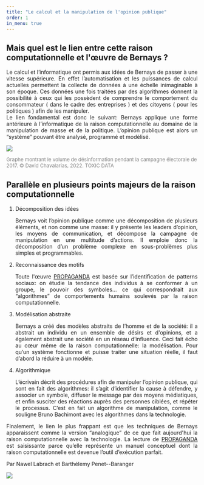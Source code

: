 ```yaml
---
title: "Le calcul et la manipulation de l'opinion publique"
order: 1
in_menu: true
---
```

<html lang="fr">
    <head>
        <title></title>
        <meta charset="utf-8">
    </head>
    <body>
        <h2>Mais quel est le lien entre cette raison computationnelle et l'œuvre de Bernays ?</h2>
        <p style="text-align: justify;"> Le calcul et l’informatique ont permis aux idées de Bernays de passer à une vitesse supérieure. En effet l’automatisation et les puissances de calcul actuelles permettent la collecte de données à une échelle inimaginable à son époque. Ces données une fois traitées par des algorithmes donnent la possibilité à ceux qui les possèdent de comprendre le comportement du consommateur ( dans le cadre des entreprises ) et des citoyens ( pour les politiques ) afin de les manipuler. <br>
        Le lien fondamental est donc le suivant: Bernays applique une forme antérieure à l’informatique de la raison computationnelle au domaine de la manipulation de masse et de la politique. L’opinion publique est alors un “système” pouvant être analysé, programmé et modélisé.</p>
        <img src="https://i.postimg.cc/vB4j2H5Z/partie-3-photo.png"/>
<p style="color: gray; font-size: small;"> Graphe montrant le volume de désinformation pendant la campagne électorale de 2017. © David Chavalarias, 2022. TOXIC DATA </p>
        <h2> Parallèle en plusieurs points majeurs de la raison computationnelle </h2>
        <ol>
            <li>Décomposition des idées</li>
            <p style="text-align: justify;"> Bernays voit l’opinion publique comme une décomposition de plusieurs éléments, et non comme une masse: il y présente les leaders d’opinion, les moyens de communication, et décompose la campagne de manipulation en une multitude d’actions. Il emploie donc la décomposition d’un problème complexe en sous-problèmes plus simples et programmables.</p>
            <li>Reconnaissance des motifs</li>
            <p style="text-align: justify;"> Toute l'œuvre <u>PROPAGANDA</u> est basée sur l’identification de patterns sociaux: on étudie la tendance des individus à se conformer à un groupe, le pouvoir  des symboles… ce qui correspondrait aux “algorithmes” de comportements humains soulevés par la raison computationnelle.</p>
            <li>Modélisation abstraite</li>
            <p style="text-align: justify;"> Bernays a créé des modèles abstraits de l’homme et de la société: il a abstrait un individu en un ensemble de désirs et d'opinions, et a également abstrait une société en un réseau d’influence. Ceci fait écho au cœur même de la raison computationnelle: la modélisation. Pour qu’un système fonctionne et puisse traiter une situation réelle, il faut d’abord la réduire à un modèle.</p>
            <li>Algorithmique</li>
            <p style="text-align: justify;"> L’écrivain décrit des procédures afin de manipuler l’opinion publique, qui sont en fait des algorithmes: il s’agit d’identifier la cause à défendre, y associer un symbole, diffuser le message par des moyens médiatiques, et enfin susciter des réactions auprès des personnes ciblées, et répéter le processus. C’est en fait un algorithme de manipulation, comme le souligne Bruno Bachimont avec les algorithmes dans la technologie.  </p>
        </ol>
        <p style="text-align: justify;"> Finalement, le lien le plus frappant est que les techniques de Bernays apparaissent comme la version “analogique” de ce que fait aujourd'hui la raison computationnelle avec la technologie. La lecture de <u>PROPAGANDA</u> est saisissante parce qu’elle représente un manuel conceptuel dont la raison computationnelle est devenue l’outil d’exécution parfait. </p>

Par Nawel Labrach et Barthélemy Penet--Baranger

 <img src="https://i.postimg.cc/sDzzx7pP/by-nc-sa.png" /> 